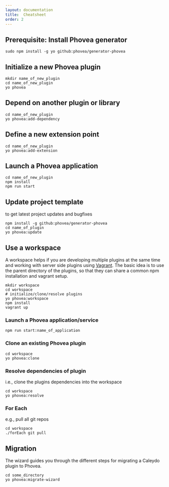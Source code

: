 ```yaml
---
layout: documentation
title:  Cheatsheet
order: 2
---
```


Prerequisite: Install Phovea generator
--------------------------------------

```
sudo npm install -g yo github:phovea/generator-phovea
```

Initialize a new Phovea plugin
------------------------------

```
mkdir name_of_new_plugin
cd name_of_new_plugin
yo phovea
```

Depend on another plugin or library
-----------------------------------

```
cd name_of_new_plugin
yo phovea:add-dependency
```


Define a new extension point
----------------------------

```
cd name_of_new_plugin
yo phovea:add-extension
```

Launch a Phovea application
----------------------------

```
cd name_of_new_plugin
npm install
npm run start
```

Update project template
-----------------------

to get latest project updates and bugfixes

```
npm install -g github:phovea/generator-phovea
cd name_of_plugin
yo phovea:update
```

Use a workspace
--------------------

A workspace helps if you are developing multiple plugins at the same time 
and working with server side plugins using [Vagrant](https://www.vagrantup.com). 
The basic idea is to use the parent directory of the plugins, so that they can
share a common npm installation and vagrant setup.

```
mkdir workspace
cd workspace
# initialize/clone/resolve plugins
yo phovea:workspace
npm install
vagrant up
```

### Launch a Phovea application/service

```
npm run start:name_of_application
```

### Clone an existing Phovea plugin

```
cd workspace
yo phovea:clone
```

### Resolve dependencies of plugin

i.e., clone the plugins dependencies into the workspace

```
cd workspace
yo phovea:resolve
```

### For Each

e.g., pull all git repos

```
cd workspace
./forEach git pull
```

Migration
---------

The wizard guides you through the different steps for migrating a Caleydo plugin to Phovea.

```
cd some_directory
yo phovea:migrate-wizard
```
